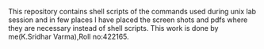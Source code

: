 This repository contains shell scripts of the commands used during unix lab session and in few places I have placed the screen shots and pdfs where they are necessary instead of shell scripts.
This work is done by me(K.Sridhar Varma),Roll no:422165.
